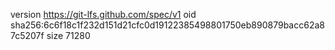 version https://git-lfs.github.com/spec/v1
oid sha256:6c6f18c1f232d151d21cfc0d19122385498801750eb890879bacc62a87c5207f
size 71280
